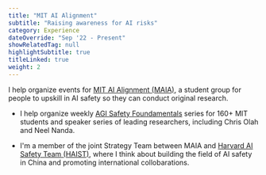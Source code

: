 ```yaml
---
title: "MIT AI Alignment"
subtitle: "Raising awareness for AI risks"
category: Experience
dateOverride: "Sep '22 - Present"
showRelatedTag: null
highlightSubtitle: true
titleLinked: true
weight: 2
---
```


I help organize events for [MIT AI Alignment (MAIA)](https://www.mitalignment.org/), a student group for people to upskill in AI safety so they can conduct original research.
<br>

- I help organize weekly [AGI Safety Foundamentals](https://www.agisafetyfundamentals.com/ai-alignment-curriculum) series for 160+ MIT students and speaker series of leading researchers, including Chris Olah and Neel Nanda.

- I'm a member of the joint Strategy Team between MAIA and [Harvard AI Safety Team (HAIST)](https://haist.ai/), where I think about building the field of AI safety in China and promoting international collobarations.

<!-- - I'm one of the main authors of a letter for MIT President Sally Kornbluth on AI safety.

- I taught myself [AGI Safety Foundamentals](https://www.agisafetyfundamentals.com/ai-alignment-curriculum), supported by a scholarship from [AI Safety Support](https://www.aisafetysupport.org/). -->
